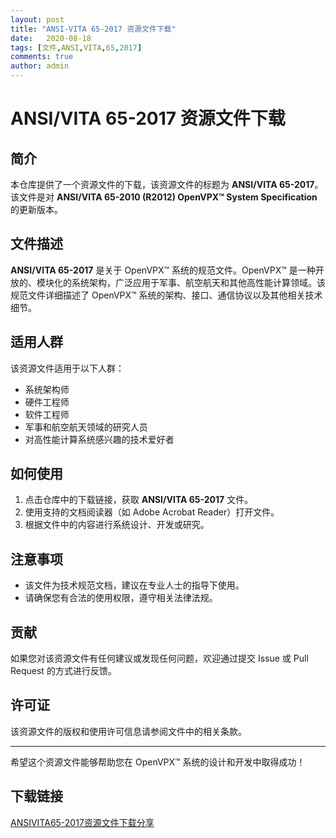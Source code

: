```yaml
---
layout: post
title: "ANSI-VITA 65-2017 资源文件下载"
date:   2020-08-18
tags: [文件,ANSI,VITA,65,2017]
comments: true
author: admin
---
```

# ANSI/VITA 65-2017 资源文件下载

## 简介

本仓库提供了一个资源文件的下载，该资源文件的标题为 **ANSI/VITA 65-2017**。该文件是对 **ANSI/VITA 65-2010 (R2012) OpenVPX™ System Specification** 的更新版本。

## 文件描述

**ANSI/VITA 65-2017** 是关于 OpenVPX™ 系统的规范文件。OpenVPX™ 是一种开放的、模块化的系统架构，广泛应用于军事、航空航天和其他高性能计算领域。该规范文件详细描述了 OpenVPX™ 系统的架构、接口、通信协议以及其他相关技术细节。

## 适用人群

该资源文件适用于以下人群：

- 系统架构师
- 硬件工程师
- 软件工程师
- 军事和航空航天领域的研究人员
- 对高性能计算系统感兴趣的技术爱好者

## 如何使用

1. 点击仓库中的下载链接，获取 **ANSI/VITA 65-2017** 文件。
2. 使用支持的文档阅读器（如 Adobe Acrobat Reader）打开文件。
3. 根据文件中的内容进行系统设计、开发或研究。

## 注意事项

- 该文件为技术规范文档，建议在专业人士的指导下使用。
- 请确保您有合法的使用权限，遵守相关法律法规。

## 贡献

如果您对该资源文件有任何建议或发现任何问题，欢迎通过提交 Issue 或 Pull Request 的方式进行反馈。

## 许可证

该资源文件的版权和使用许可信息请参阅文件中的相关条款。

---

希望这个资源文件能够帮助您在 OpenVPX™ 系统的设计和开发中取得成功！

## 下载链接

[ANSIVITA65-2017资源文件下载分享](https://pan.quark.cn/s/7e089396a695)